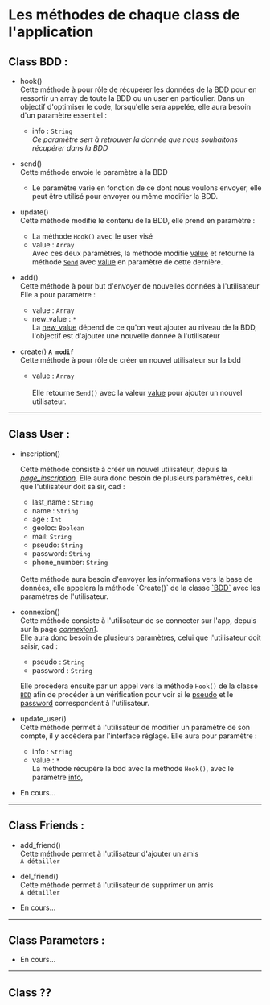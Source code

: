 # **Les méthodes de chaque class de l'application**

## Class BDD :

* hook()  
    Cette méthode à pour rôle de récupérer les données de la BDD pour en ressortir un array de toute la BDD ou un user en particulier.
    Dans un objectif d'optimiser le code, lorsqu'elle sera appelée, elle aura besoin d'un paramètre essentiel :  
    * info : `String`  
    *Ce paramètre sert à retrouver la donnée que nous souhaitons récupérer dans la BDD*

* send()  
    Cette méthode envoie le paramètre à la BDD
    * Le paramètre varie en fonction de ce dont nous voulons envoyer, elle peut être utilisé pour envoyer ou même modifier la BDD.

* update()  
    Cette méthode modifie le contenu de la BDD, elle prend en paramètre :   
    * La méthode `Hook()` avec le user visé
    * value : `Array`
    <br> Avec ces deux paramètres, la méthode modifie <u>value</u> et retourne la méthode <u>`Send`</u> avec <u>value</u> en paramètre de cette dernière.

* add()  
    Cette méthode à pour but d'envoyer de nouvelles données à l'utilisateur  
    Elle a pour paramètre :  
    * value : `Array`
    * new_value : `*`
    <br> La <u>new_value</u> dépend de ce qu'on veut ajouter au niveau de la BDD, l'objectif est d'ajouter une nouvelle donnée à l'utilisateur

* create()  **`A modif`**  
    Cette méthode à pour rôle de créer un nouvel utilisateur sur la bdd  
    * value : `Array`  
    <br>Elle retourne `Send()` avec la valeur <u>value</u> pour ajouter un nouvel utilisateur.

---
## Class User :

* inscription()  

    Cette méthode consiste à créer un nouvel utilisateur, depuis la <u>*page_inscription*</u>.
    Elle aura donc besoin de plusieurs paramètres, celui que l'utilisateur doit saisir, cad :
    * last_name : `String`
    * name : `String`
    * age : `Int`
    * geoloc:  `Boolean`
    * mail: `String`
    * pseudo: `String`
    * password: `String`
    * phone_number: `String`  
    <br>
    Cette méthode aura besoin d'envoyer les informations vers la base de données, elle appelera la méthode `Create()` de la classe <u>`BDD`</u> avec les paramètres de l'utilisateur.


* connexion()  
    Cette méthode consiste à l'utilisateur de se connecter sur l'app, depuis sur la page <u>*connexion1*</u>.  
    Elle aura donc besoin de plusieurs paramètres, celui que l'utilisateur doit saisir, cad :  
    * pseudo : `String`
    * password : `String`  

    Elle procèdera ensuite par un appel vers la méthode `Hook()` de la classe <u>`BDD`</u> afin de procéder à un vérification pour voir si le <u>pseudo</u> et le <u>password</u> correspondent à l'utilisateur.


* update_user()  
    Cette méthode permet à l'utilisateur de modifier un paramètre de son compte, il y accèdera par l'interface réglage. Elle aura pour paramètre :  
    * info : `String`
    * value : `*`  
    La méthode récupère la bdd avec la méthode `Hook()`, avec le paramètre <u>info</u>,



* En cours...
---
## Class Friends :

* add_friend()  
    Cette méthode permet à l'utilisateur d'ajouter un amis  
    `À détailler`

* del_friend()  
    Cette méthode permet à l'utilisateur de supprimer un amis  
    `À détailler`

* En cours...  
---
## Class Parameters :  
* En cours...

---
## Class ??